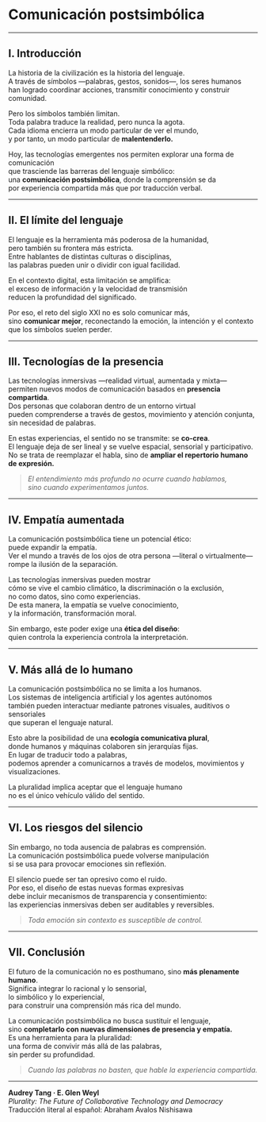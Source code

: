 # Comunicación postsimbólica

---

## I. Introducción

La historia de la civilización es la historia del lenguaje.  
A través de símbolos —palabras, gestos, sonidos—, los seres humanos  
han logrado coordinar acciones, transmitir conocimiento y construir comunidad.

Pero los símbolos también limitan.  
Toda palabra traduce la realidad, pero nunca la agota.  
Cada idioma encierra un modo particular de ver el mundo,  
y por tanto, un modo particular de **malentenderlo.**

Hoy, las tecnologías emergentes nos permiten explorar una forma de comunicación  
que trasciende las barreras del lenguaje simbólico:  
una **comunicación postsimbólica**, donde la comprensión se da  
por experiencia compartida más que por traducción verbal.

---

## II. El límite del lenguaje

El lenguaje es la herramienta más poderosa de la humanidad,  
pero también su frontera más estricta.  
Entre hablantes de distintas culturas o disciplinas,  
las palabras pueden unir o dividir con igual facilidad.

En el contexto digital, esta limitación se amplifica:  
el exceso de información y la velocidad de transmisión  
reducen la profundidad del significado.

Por eso, el reto del siglo XXI no es solo comunicar más,  
sino **comunicar mejor**, reconectando la emoción, la intención y el contexto  
que los símbolos suelen perder.

---

## III. Tecnologías de la presencia

Las tecnologías inmersivas —realidad virtual, aumentada y mixta—  
permiten nuevos modos de comunicación basados en **presencia compartida**.  
Dos personas que colaboran dentro de un entorno virtual  
pueden comprenderse a través de gestos, movimiento y atención conjunta,  
sin necesidad de palabras.

En estas experiencias, el sentido no se transmite: se **co-crea**.  
El lenguaje deja de ser lineal y se vuelve espacial, sensorial y participativo.  
No se trata de reemplazar el habla, sino de **ampliar el repertorio humano de expresión.**

> *El entendimiento más profundo no ocurre cuando hablamos,  
sino cuando experimentamos juntos.*

---

## IV. Empatía aumentada

La comunicación postsimbólica tiene un potencial ético:  
puede expandir la empatía.  
Ver el mundo a través de los ojos de otra persona —literal o virtualmente—  
rompe la ilusión de la separación.

Las tecnologías inmersivas pueden mostrar  
cómo se vive el cambio climático, la discriminación o la exclusión,  
no como datos, sino como experiencias.  
De esta manera, la empatía se vuelve conocimiento,  
y la información, transformación moral.

Sin embargo, este poder exige una **ética del diseño**:  
quien controla la experiencia controla la interpretación.

---

## V. Más allá de lo humano

La comunicación postsimbólica no se limita a los humanos.  
Los sistemas de inteligencia artificial y los agentes autónomos  
también pueden interactuar mediante patrones visuales, auditivos o sensoriales  
que superan el lenguaje natural.

Esto abre la posibilidad de una **ecología comunicativa plural**,  
donde humanos y máquinas colaboren sin jerarquías fijas.  
En lugar de traducir todo a palabras,  
podemos aprender a comunicarnos a través de modelos, movimientos y visualizaciones.

La pluralidad implica aceptar que el lenguaje humano  
no es el único vehículo válido del sentido.

---

## VI. Los riesgos del silencio

Sin embargo, no toda ausencia de palabras es comprensión.  
La comunicación postsimbólica puede volverse manipulación  
si se usa para provocar emociones sin reflexión.

El silencio puede ser tan opresivo como el ruido.  
Por eso, el diseño de estas nuevas formas expresivas  
debe incluir mecanismos de transparencia y consentimiento:  
las experiencias inmersivas deben ser auditables y reversibles.

> *Toda emoción sin contexto es susceptible de control.*

---

## VII. Conclusión

El futuro de la comunicación no es posthumano, sino **más plenamente humano**.  
Significa integrar lo racional y lo sensorial,  
lo simbólico y lo experiencial,  
para construir una comprensión más rica del mundo.

La comunicación postsimbólica no busca sustituir el lenguaje,  
sino **completarlo con nuevas dimensiones de presencia y empatía.**  
Es una herramienta para la pluralidad:  
una forma de convivir más allá de las palabras,  
sin perder su profundidad.

> *Cuando las palabras no basten, que hable la experiencia compartida.*

---

**Audrey Tang · E. Glen Weyl**  
*Plurality: The Future of Collaborative Technology and Democracy*  
Traducción literal al español: Abraham Ávalos Nishisawa
